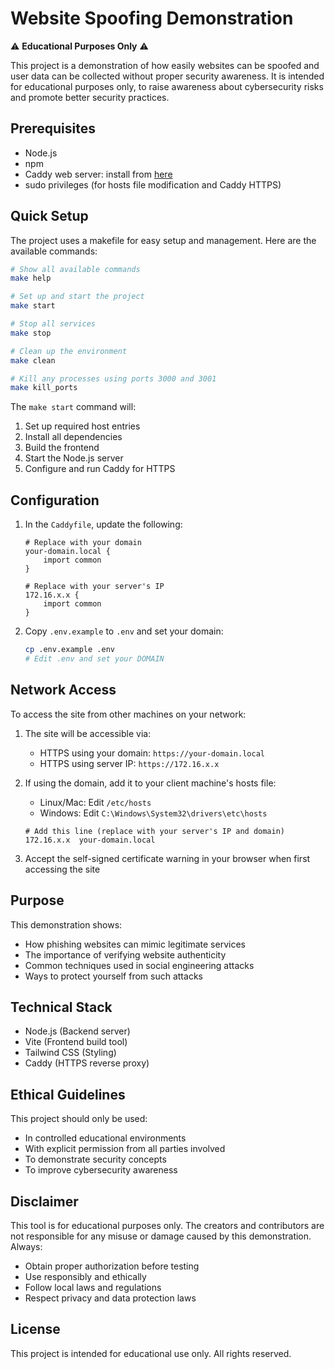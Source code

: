 # Website Spoofing Demonstration

⚠️ **Educational Purposes Only** ⚠️

This project is a demonstration of how easily websites can be spoofed and user data can be collected without proper security awareness. It is intended for educational purposes only, to raise awareness about cybersecurity risks and promote better security practices.

## Prerequisites

- Node.js
- npm
- Caddy web server: install from [here](https://caddyserver.com/docs/install)
- sudo privileges (for hosts file modification and Caddy HTTPS)

## Quick Setup

The project uses a makefile for easy setup and management. Here are the available commands:

```bash
# Show all available commands
make help

# Set up and start the project
make start

# Stop all services
make stop

# Clean up the environment
make clean

# Kill any processes using ports 3000 and 3001
make kill_ports
```

The `make start` command will:
1. Set up required host entries
2. Install all dependencies
3. Build the frontend
4. Start the Node.js server
5. Configure and run Caddy for HTTPS

## Configuration

1. In the `Caddyfile`, update the following:
   ```
   # Replace with your domain
   your-domain.local {
       import common
   }

   # Replace with your server's IP
   172.16.x.x {
       import common
   }
   ```

2. Copy `.env.example` to `.env` and set your domain:
   ```bash
   cp .env.example .env
   # Edit .env and set your DOMAIN
   ```

## Network Access

To access the site from other machines on your network:

1. The site will be accessible via:
   - HTTPS using your domain: `https://your-domain.local`
   - HTTPS using server IP: `https://172.16.x.x`

2. If using the domain, add it to your client machine's hosts file:
   - Linux/Mac: Edit `/etc/hosts`
   - Windows: Edit `C:\Windows\System32\drivers\etc\hosts`
   ```
   # Add this line (replace with your server's IP and domain)
   172.16.x.x  your-domain.local
   ```

3. Accept the self-signed certificate warning in your browser when first accessing the site

## Purpose

This demonstration shows:
- How phishing websites can mimic legitimate services
- The importance of verifying website authenticity
- Common techniques used in social engineering attacks
- Ways to protect yourself from such attacks

## Technical Stack

- Node.js (Backend server)
- Vite (Frontend build tool)
- Tailwind CSS (Styling)
- Caddy (HTTPS reverse proxy)

## Ethical Guidelines

This project should only be used:
- In controlled educational environments
- With explicit permission from all parties involved
- To demonstrate security concepts
- To improve cybersecurity awareness

## Disclaimer

This tool is for educational purposes only. The creators and contributors are not responsible for any misuse or damage caused by this demonstration. Always:
- Obtain proper authorization before testing
- Use responsibly and ethically
- Follow local laws and regulations
- Respect privacy and data protection laws

## License

This project is intended for educational use only. All rights reserved.
